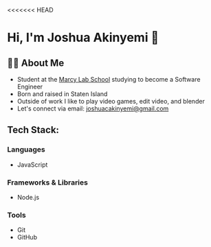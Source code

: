 <<<<<<< HEAD
# Hi, I'm Joshua Akinyemi 👋

## 👨‍🏫 About Me
- Student at the [Marcy Lab School](https://www.marcylabschool.org/) studying to become a Software Engineer
- Born and raised in Staten Island 
- Outside of work I like to play video games, edit video, and blender
- Let's connect via email: joshuacakinyemi@gmail.com

## Tech Stack:

### Languages
- JavaScript

### Frameworks & Libraries
- Node.js

### Tools
- Git
- GitHub

